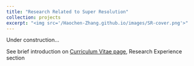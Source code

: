 ```yaml
---
title: "Research Related to Super Resolution"
collection: projects
excerpt: "<img src='/Haochen-Zhang.github.io/images/SR-cover.png'>"
---
```


Under construction...

See brief introduction on [Curriculum Vitae page](https://alanzhang1995.github.io/Haochen-Zhang.github.io//cv/), Research Experience section

